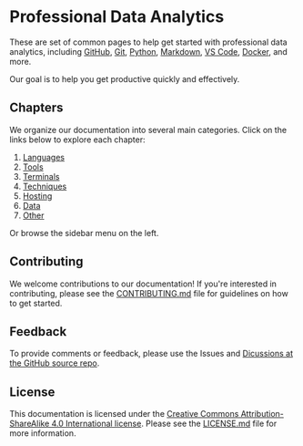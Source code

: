 # Professional Data Analytics

These are set of common pages to help get started with professional 
data analytics, including
 [GitHub](hosting/github.md),
 [Git](tools/git/),
 [Python](languages/python/),
 [Markdown](languages/markdown/),
 [VS Code](tools/vs-code/),
 [Docker](tools/docker/),
and more.

Our goal is to help you get productive quickly and effectively. 

## Chapters

We organize our documentation into several main categories. Click on the links below to explore each chapter:

1. [Languages](languages/)
2. [Tools](tools/)
3. [Terminals](terminals/)
4. [Techniques](techniques/)
5. [Hosting](hosting/)
6. [Data](data/)
7. [Other](other/)

Or browse the sidebar menu on the left.

## Contributing

We welcome contributions to our documentation! If you're interested in contributing, please see the [CONTRIBUTING.md](CONTRIBUTING.md) file for guidelines on how to get started.

## Feedback

To provide comments or feedback, please use the Issues and 
[Dicussions at the GitHub source repo](https://github.com/denisecase/datafun-central-source/discussions).

## License

This documentation is licensed under the [Creative Commons Attribution-ShareAlike 4.0 International license](https://creativecommons.org/licenses/by-sa/4.0/). Please see the [LICENSE.md](LICENSE.md) file for more information.
